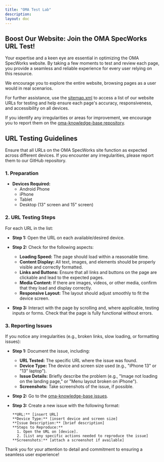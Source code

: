 ```yaml
---
title: "OMA Test Lab"
description:
layout: doc
---
```


## Boost Our Website: Join the OMA SpecWorks URL Test!


Your expertise and a keen eye are essential in optimizing the OMA SpecWorks website. By taking a few moments to test and review each page, you provide a seamless and reliable experience for every user relying on this resource.  

We encourage you to explore the entire website, browsing pages as a user would in real scenarios.  

For further assistance, use the <a href="https://www.openmobilealliance.org/sitemap" target="_blank">sitemap.xml</a> to access a list of our website URLs for testing and help ensure each page's accuracy, responsiveness, and accessibility on all devices.

If you identify any irregularities or areas for improvement, we encourage you to report them on the <a href="https://github.com/OpenMobileAlliance/oma-knowledge-base" target="_blank">oma-knowledge-base repository</a>.  


## URL Testing Guidelines

Ensure that all URLs on the OMA SpecWorks site function as expected across different devices. If you encounter any irregularities, please report them to our GitHub repository.

### 1. Preparation

   - **Devices Required:**  
     - Android Phone  
     - iPhone  
     - Tablet  
     - Desktop (13" screen and 15" screen)

 
### 2. URL Testing Steps

   For each URL in the list:

   - **Step 1:** Open the URL on each available/desired device.
   - **Step 2:** Check for the following aspects:
     - **Loading Speed:** The page should load within a reasonable time.
     - **Content Display:** All text, images, and elements should be properly visible and correctly formatted.
     - **Links and Buttons:** Ensure that all links and buttons on the page are clickable and lead to the expected pages.
     - **Media Content:** If there are images, videos, or other media, confirm that they load and display correctly.
     - **Responsive Layout:** The layout should adjust smoothly to fit the device screen.

   - **Step 3:** Interact with the page by scrolling and, where applicable, testing inputs or forms. Check that the page is fully functional without errors.


### 3. Reporting Issues

   If you notice any irregularities (e.g., broken links, slow loading, or formatting issues):

   - **Step 1:** Document the issue, including:
     - **URL Tested:** The specific URL where the issue was found.
     - **Device Type:** The device and screen size used (e.g., "iPhone 13" or "13" laptop").
     - **Issue Details:** Briefly describe the problem (e.g., "Image not loading on the landing page," or "Menu layout broken on iPhone").
     - **Screenshots:** Take screenshots of the issue, if possible.

   - **Step 2:** Go to the <a href="https://github.com/OpenMobileAlliance/oma-knowledge-base/issues" target="_blank">oma-knowledge-base issues</a>.
   - **Step 3:** Create a new issue with the following format:

     ```
     **URL:** [insert URL]
     **Device Type:** [insert device and screen size]
     **Issue Description:** [brief description]
     **Steps to Reproduce:**
       1. Open the URL on [device].
       2. [List any specific actions needed to reproduce the issue]
     **Screenshots:** [attach a screenshot if available]
     ```

Thank you for your attention to detail and commitment to ensuring a seamless user experience!
